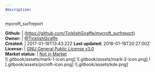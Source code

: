 ```yaml
---
description: 
---
```

mycroft_surfreport



**Github:** | (https://github.com/TicklishGiraffe/mycroft_surfreport)  
**Owner:** | [@TicklishGiraffe](https://github.com/TicklishGiraffe)  
**Created:** | 2017-01-19T13:43:22Z  **Last updated:** 2018-01-18T20:27:00Z  
**License:** | [GNU General Public License v3.0](https://api.github.com/licenses/gpl-3.0)  
**Market status:** | [Not in Market](https://market.mycroft.ai/skill/)  
 ![.gitbook/assets/mark-1-icon.png]  ![.gitbook/assets/mark-2-icon.png]  ![.gitbook/assets/picroft-icon.png]  ![.gitbook/assets/kde.png]  

